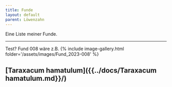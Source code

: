```yaml
---
title: Funde
layout: default
parent: Löwenzahn
---
```

Eine Liste meiner Funde.

---
Test?
Fund 008 wäre z.B. 
{% include image-gallery.html folder='/assets/images/Fund_2023-008' %}

[Taraxacum hamatulum]({{../docs/Taraxacum hamatulum.md}}/)
----